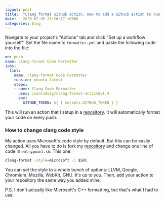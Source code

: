 ```yaml
---
layout: post
title:  "Clang format GitHub action. How to add a GitHub action to run clang format at every push"
date:   2020-07-05 21:26:17 +0300
categories: blog
---
```

Navigate to your project's "Actions" tab and click "Set up a workflow yourself". Set the file name to `formatter.yml` and paste the following code into the file:

```yml
on: push
name: clang-format Code Formatter
jobs:
  lint:
    name: clang-format Code Formatter
    runs-on: ubuntu-latest
    steps:
    - name: Clang Code Formatter
      uses: ivanludvig/clang-format-action@v1.4
      env:
        GITHUB_TOKEN: ${ { secrets.GITHUB_TOKEN } }
```

This will run an action that I setup in a <a href="https://github.com/IvanLudvig/clang-format-action">repository</a>. It will automatically format your code on every push.

### How to change clang code style

My action uses Microsoft's code style by default. But this can be easily changed. All you have to do is fork my <a href="https://github.com/IvanLudvig/clang-format-action">repository</a> and change one line of code in `entrypoint.sh`. This one:

```sh
clang-format -style=microsoft -i $SRC
```

You can set the style to a whole bunch of options: LLVM, Google, Chromium, Mozilla, WebKit, GNU. It's up to you. Then, add your action to your repository the same way you added mine.

P.S. I don't actually like Microsoft's C++ formatting, but that's what I had to use.